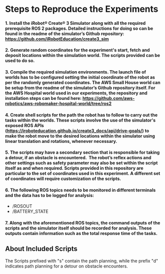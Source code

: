 # Steps to Reproduce the Experiments

#### 1. Install the iRobot® Create® 3 Simulator along with all the required prerequisite ROS 2 packages. Detailed instructions for doing so can be found in the readme of the simulator’s Github repository: https://github.com/iRobotEducation/create3_sim

#### 2. Generate random coordinates for the experiment's start, fetch and deposit locations within the simulation world. The scripts provided can be used to do so.

#### 3. Compile the required simulation environments. The launch file of worlds has to be configured setting the initial coordinate of the robot as per the randomly generated coordinates. The AWS Small House world can be setup from the readme of the simulator’s Github repository itself. For the AWS Hospital world used in our experiments, the repository and installation steps can be found here: https://github.com/aws-robotics/aws-robomaker-hospital-world/tree/ros2

#### 4. Create shell scripts for the path the robot has to follow to carry out the tasks within the worlds. These scripts involve the use of the simulator's exposed ROS APIs (https://iroboteducation.github.io/create3_docs/api/drive-goals/) to make the robot move to the desired locations within the simulator using linear translation and rotations, whenever necessary. 

#### 5. The scripts may have a secondary section that is responsible for taking a detour, if an obstacle is encountered.  The robot’s reflex actions and other settings such as safety parameter may also be set within the script itself as and when required. Scripts provided in this repository are particular to the set of coordinates used in this experiment. A different set of coordinates will require customization of the scripts.

#### 6. The following ROS topics needs to be monitored in different terminals and the data has to be logged for analysis:
- /ROSOUT
- /BATTERY_STATE

#### 7.  Along with the aforementioned ROS topics, the command outputs of the scripts and the simulator itself should be recorded for analysis. These outputs contain information such as the total response time of the tasks.

## About Included Scripts

The Scripts prefixed with "s" contain the path planning, while the prefix "d" indicates path planning for a detour on obstacle encounters. 
